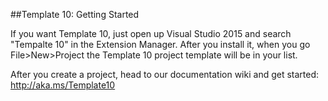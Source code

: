 ##Template 10: Getting Started

If you want Template 10, just open up Visual Studio 2015 and search "Tempalte 10" in the Extension Manager. After you install it, when you go File>New>Project the Template 10 project template will be in your list.

After you create a project, head to our documentation wiki and get started: <http://aka.ms/Template10>
